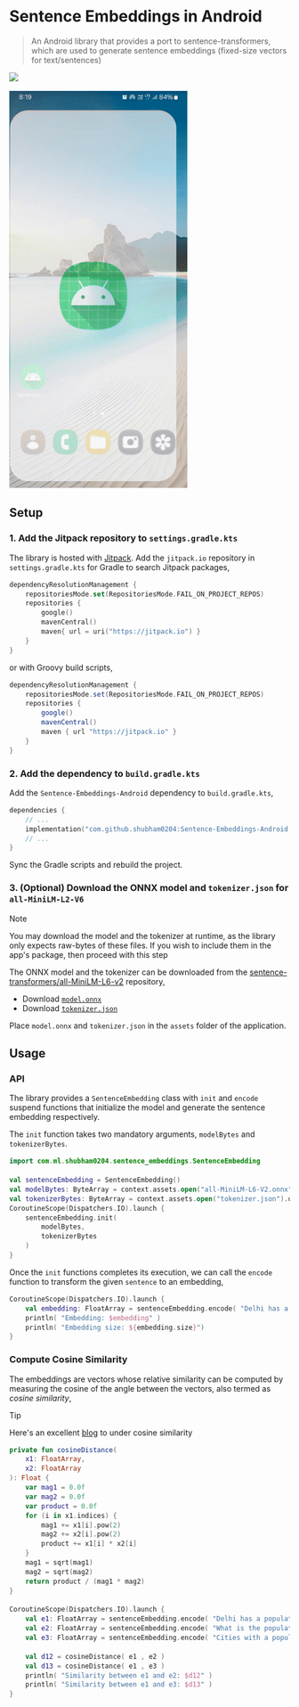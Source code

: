 # Sentence Embeddings in Android

> An Android library that provides a port to sentence-transformers, which are used to generate sentence embeddings (fixed-size vectors for text/sentences)

[![](https://jitpack.io/v/shubham0204/Sentence-Embeddings-Android.svg)](https://jitpack.io/#shubham0204/Sentence-Embeddings-Android)

![App Demo](resources/app_demo.gif)

## Setup

### 1. Add the Jitpack repository to `settings.gradle.kts`

The library is hosted with [Jitpack](https://jitpack.io/). Add the `jitpack.io` repository in `settings.gradle.kts` for Gradle to search Jitpack packages,

```kotlin
dependencyResolutionManagement {
    repositoriesMode.set(RepositoriesMode.FAIL_ON_PROJECT_REPOS)
    repositories {
        google()
        mavenCentral()
        maven{ url = uri("https://jitpack.io") }
    }
}
```

or with Groovy build scripts,

```groovy
dependencyResolutionManagement {
    repositoriesMode.set(RepositoriesMode.FAIL_ON_PROJECT_REPOS)
    repositories {
        google()
        mavenCentral()
        maven { url "https://jitpack.io" }
    }
}
```

### 2. Add the dependency to `build.gradle.kts`

Add the `Sentence-Embeddings-Android` dependency to `build.gradle.kts`,

```kotlin
dependencies {
    // ...
    implementation("com.github.shubham0204:Sentence-Embeddings-Android:0.0.3")
    // ...
}
```

Sync the Gradle scripts and rebuild the project.

### 3. (Optional) Download the ONNX model and `tokenizer.json` for `all-MiniLM-L2-V6`

> [!NOTE]
> You may download the model and the tokenizer at runtime, as the library only expects raw-bytes of these files. If you wish to include them in the app's package, then proceed with this step

The ONNX model and the tokenizer can be downloaded from the [sentence-transformers/all-MiniLM-L6-v2](https://huggingface.co/sentence-transformers/all-MiniLM-L6-v2) repository,

- Download [`model.onnx`](https://huggingface.co/sentence-transformers/all-MiniLM-L6-v2/blob/main/onnx/model.onnx)
- Download [`tokenizer.json`](https://huggingface.co/sentence-transformers/all-MiniLM-L6-v2/blob/main/tokenizer.json)

Place `model.onnx` and `tokenizer.json` in the `assets` folder of the application. 

## Usage

### API

The library provides a `SentenceEmbedding` class with `init` and `encode` suspend functions that initialize the model and generate the sentence embedding respectively. 

The `init` function takes two mandatory arguments, `modelBytes` and `tokenizerBytes`.

```kotlin
import com.ml.shubham0204.sentence_embeddings.SentenceEmbedding

val sentenceEmbedding = SentenceEmbedding()
val modelBytes: ByteArray = context.assets.open("all-MiniLM-L6-V2.onnx").use{ it.readBytes() }
val tokenizerBytes: ByteArray = context.assets.open("tokenizer.json").use{ it.readBytes() }
CoroutineScope(Dispatchers.IO).launch {
    sentenceEmbedding.init(
        modelBytes,
        tokenizerBytes
    )
}
```

Once the `init` functions completes its execution, we can call the `encode` function to transform the given `sentence` to an embedding,

```kotlin
CoroutineScope(Dispatchers.IO).launch {
    val embedding: FloatArray = sentenceEmbedding.encode( "Delhi has a population 32 million" )
    println( "Embedding: $embedding" )
    println( "Embedding size: ${embedding.size}")
}
```

### Compute Cosine Similarity

The embeddings are vectors whose relative similarity can be computed by measuring the cosine of the angle between the vectors, also termed as *cosine similarity*,

> [!TIP]
> Here's an excellent [blog](https://towardsdatascience.com/cosine-similarity-how-does-it-measure-the-similarity-maths-behind-and-usage-in-python-50ad30aad7db) to under cosine similarity

```kotlin
private fun cosineDistance(
    x1: FloatArray,
    x2: FloatArray
): Float {
    var mag1 = 0.0f
    var mag2 = 0.0f
    var product = 0.0f
    for (i in x1.indices) {
        mag1 += x1[i].pow(2)
        mag2 += x2[i].pow(2)
        product += x1[i] * x2[i]
    }
    mag1 = sqrt(mag1)
    mag2 = sqrt(mag2)
    return product / (mag1 * mag2)
}

CoroutineScope(Dispatchers.IO).launch {
    val e1: FloatArray = sentenceEmbedding.encode( "Delhi has a population 32 million" )
    val e2: FloatArray = sentenceEmbedding.encode( "What is the population of Delhi?" )
    val e3: FloatArray = sentenceEmbedding.encode( "Cities with a population greater than 4 million are termed as metro cities" )
    
    val d12 = cosineDistance( e1 , e2 )
    val d13 = cosineDistance( e1 , e3 )
    println( "Similarity between e1 and e2: $d12" )
    println( "Similarity between e1 and e3: $d13" )
}
```